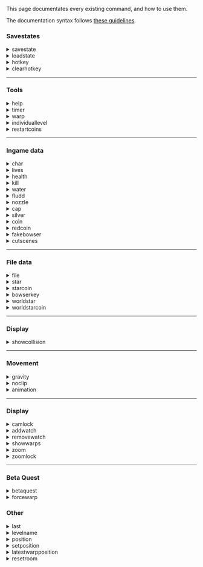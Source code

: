 This page documentates every existing command, and how to use them.

The documentation syntax follows [these guidelines](https://developers.google.com/style/code-syntax).

### Savestates

<details>
<summary>savestate</summary>

> Creates a new savestate, that can be loaded in the future using the **loadstate** command.

A savestate saves in-game data, such as the amount of health and water, current held stars and star coins, nozzles currently available, currently held nozzle, etc.

**Syntax :** savestate / ss NAME

* **NAME** : Name of the savestate.

***
</details>

<details>
<summary>loadstate</summary>

> Loads a previously created savestate.

**Syntax :** loadstate / ls NAME

* **NAME** : Name of the savestate.

***
</details>

<details>
<summary>hotkey</summary>

> Binds a certain command to a key.

**Syntax :** hotkey / htk KEY COMMAND

* **KEY**: Any key of the keyboard that will be binded to the command.

* **COMMAND**: Any command, which will be executed whenever the key is pressed.

***
</details>

<details>
<summary>clearhotkey</summary>

> Clears a bind that to a hotkey that was precedently set.

**Syntax :** clearhotkey / clhtk KEY

* **KEY**: Any key of the keyboard that will be cleared

***
</details>

***

### Tools

<details>
<summary>help</summary>

> Displays help on screen for a certain command.

**Syntax :** help [COMMAND_NAME]

* **COMMAND_NAME**: Name / handle of the command for which the help is needed.

If COMMAND_NAME is empty, then a list of every command is shown on the screen.

***
</details>

<details>
<summary>timer</summary>

> Manages the state of the timer.

**Syntax :** timer / t {start|stop|reset}

* **start**: Starts the timer.

* **stop**: Stops the timer.

* **reset**: Resets the timer; makes it automatically start on the next loading zone.

***
</details>


<details>
<summary>warp</summary>

> Warps the player to a specific section.

**Syntax :** warp / w NAME PLAYER_X PLAYER_Y [CAMERA_X] [CAMERA_Y]

* **NAME**: Name of that specific section. A list of the sections is available [here](https://docs.google.com/spreadsheets/d/1FLYArXZ4g_c7-L8tu4j_GyHaQ-BDFCvdqIluxmHcKkU/edit#gid=559521057).

* **coordinates**: Coordinates of the starting location of the player (4 parameters).

***
</details>

<details>
<summary>individuallevel</summary>

> Starts an individual level.

**Syntax :** individuallevel / il WORLD TYPE

* **WORLD**: Name of the world in which the individual level will be played. Can be chosen between these : bob - sl - ssl - hmc - bm - wdw - lll - ttm - ttc - rr - sotm - jrb - tidal - sots - ff - thwc - coe - mm - gos - eotmk - b1reds - b2reds - b3reds

* **TYPE**: The type of individual level that will be performed.
Can be either:
  - **100 / all** : Starts a world from scratch. Collect every star and star coin from the world.
  - **allstars** : Collect every star from the world.
  - **allstarcoins** : Collect every star coin from the world.
  - **star** : Collect one specific from the world. Number of the star has to be precised right after. Example : "il bob star 4"
  - **starcoin** : Collect one specific star coin from the world. Number of the star has to be precised right after. Example : "il ssl starcoin 2"
  - **nms** : Collect a certain amount of stars and star coins from the world. Example : "il ssl nms 2 1" means that you need to collect 2 stars and 1 star coin in SSL for the timer to end.

***
</details>

<details>
<summary>restartcoins</summary>

> Resets the coins position on the next loading zone.

**Syntax :** resetcoins / restartcoins

</details>

***

### Ingame data

<details>
<summary>char</summary>

> Allows to switch characters.

**Syntax** : char {mario|luigi|toggle}

The "toggle" option switches to Luigi if Mario is the current character, and vice-versa.

***
</details>

<details>
<summary>lives</summary>

> Sets a certain number of lives to the life counter.

**Syntax** : lives {NUMBER|infinite}

Writing 'lives infinite' will prevent Mario from ever game-overing.

***
</details>

<details>
<summary>health</summary>

> Sets a certain amount of health to the player. Health count goes from 0 to 8.

**Syntax :** health {refill|empty|death|NUMBER}

* **refill**: Heals the player, to the value 8.

* **empty**: Almost kills the player, to the value 1.

* **death**: Kills the player by setting health to the value 0

* **NUMBER**: Any number between 0 and 8.

***
</details>

<details>
<summary>kill</summary>

> Kills the player.

**Syntax :** kill

***
</details>

<details>
<summary>water</summary>

> Sets a certain amount of water to the player. Water count goes from 0 to 10000.

**Syntax :** water {refill|half|empty|NUMBER}

* **refill**: Fills the water, to the value 10000.

* **half**: Half fills the water, to the value 5000.

* **empty**: Empties the water, to the value 0.

* **NUMBER**: Any number between 0 and 10000.

***
</details>

<details>
<summary>fludd</summary>

> Manages the current nozzles that the player has access to.

**Syntax :** fludd {all|H|R|T|none}

* **all**: Gives all nozzles to the player.

* **H**: Toggles the hover nozzle for the player.

* **R**: Toggles the rocket nozzle for the player.

* **T**: Toggles the turbo nozzle for the player.

* **none**: Removes every nozzle of the player.

***
</details>

<details>
<summary>nozzle</summary>

> Sets the saved nozzles in a specific world.

**Syntax :** nozzle WORLD NOZZLE {true|false}

* **WORLD**: Name of the world. Can be chosen between these : all - bob - sl - ssl - hmc - bm - wdw - lll - ttm - ttc - rr - sotm - jrb - tidal - sots - ff - thwc - coe - mm - gos - eotmk

* **NOZZLE**: Name of the nozzle that will be changed. Can be either : all, h, r, t, none.

***
</details>

<details>
<summary>cap</summary>

> Sets the state of the caps the player currently has.

**Syntax :** cap TYPE {true|false} TIME

* **TYPE**: Cap type. Can be either : invisible - invincible - metal - wing - none.

* **none**: This option resets all player caps.

* **time**: Decides for how long the cap will be enabled.

</details>

<details>
<summary>silver</summary>

> Sets the silver star count.

**Syntax :** silvers / silver NUMBER

* **NUMBER**: Any number.

</details>

<details>
<summary>coin</summary>

> Sets the coin count.

**Syntax :** coins / coin NUMBER

* **NUMBER**: Any number.

</details>

<details>
<summary>redcoin</summary>

> Sets the red coin count.

**Syntax :** reds / red / redcoins / redcoin NUMBER

* **NUMBER**: Any number.

***
</details>

<details>
<summary>fakebowser</summary>

> Enables or disables Fake Bowser.

**Syntax :** fakebowser / fb {on|off}

***
</details>

<details>
<summary>cutscenes</summary>

> Enables or disables cutscenes.

**Syntax :** cutscenes / cts {on|off}

</details>

***

### File data

<details>
<summary>file</summary>

> Setups a file setting.

**Syntax :** file / f {complete|essentials|empty}

* **complete**: Setups a 100% file.

* **essentials**: Setups a "race" file, which is a file with all storyline stars obtained. Can be used to do 100% ILs.

* **empty**: Setups an empty file.

***
</details>

<details>
<summary>star</summary>

> Manages the state of a specific star.

**Syntax :** star / s NUMBER [true|false]

* **number**: Identifier of the star, between 1 and 64.

* **boolean**: Either true or false, to set the state of the star, or nothing to toggle its state.

***
</details>


<details>
<summary>starcoin</summary>

> Manages the state of a specific star coin.

**Syntax :** starcoin / sc NUMBER [true|false]

* **NUMBER**: Identifier of the star coin, between 1 and 64.

* **boolean**: Either true or false, to set the state of the star coin, or nothing to toggle its state.

***
</details>


<details>
<summary>bowserkey</summary>

> Manages the state of a specific bowser key.

**Syntax:** bowserkey / bk NUMBER [true|false]

* **NUMBER**: Identifier of the bowser key, between 1 and 3.

* **boolean**: Either true or false, to set the state of the bowser key, or nothing to toggle its state.

***
</details>

<details>
<summary>worldstar</summary>

> Sets the state of the stars in a specific world.

**Syntax :** worldstar / ws WORLD {true|false} [NUMBER]

* **WORLD**: Name of the world. Can be chosen between these : bob - sl - ssl - hmc - bm - wdw - lll - ttm - ttc - rr - sotm - jrb - tidal - sots - ff - thwc - coe - mm - gos - eotmk

* **bool**: Future state of the chosen stars. Can be either true or false.

* **NUMBER** (Falcultative) Number of one specific star that can be chosen. For example, "ws bob true 1" gives the first star of BoB, which is the king bob-omb star.

***
</details>


<details>
<summary>worldstarcoin</summary>

> Sets the state of the star coins in a specific world.

**Syntax :** worldstarcoin / wsc WORLD {true|false} [NUMBER]

* **WORLD**: Name of the world. Can be chosen between these : bob - sl - ssl - hmc - bm - wdw - lll - ttm - ttc - rr - sotm - jrb - tidal - sots - ff - thwc - coe - mm - gos - eotmk

* **bool**: Future state of the chosen star coins. Can be either true or false.

* **NUMBER** (Falcultative) Number of one specific star coin that can be chosen. Refer to worldstar to see an example of use.

</details>

***

### Display

<details>
<summary>showcollision</summary>

> Makes collision visible as bright boxes.

**Syntax :** showcollision / shc [on|off]
If neither on or off are specified, the collision is toggled.

</details>

***
### Movement

<details>
<summary>gravity</summary>

> Modifies the gravity of the current room.

**Syntax :** gravity / grav NUMBER

* **NUMBER:** Gravity value (1 is default, 0.8 is space 1-2, and 0.75 is space 3, true bowser, and GoS).

***
</details>

<details>
<summary>noclip</summary>

> Enables or disables noclip (ignoring collision)

**Syntax :** noclip / nc {on|off}

**Note :** Currently, this applies to both the player AND objects, so enemies that use collision will through the ground.

</details>

<details>
<summary>animation</summary>

> Sets Mario's current animation.

**Syntax :** animation NEW_ANIMATION

* **NEW_ANIMATION :** New animation Mario will load. If this is empty, Mario resets to the default state (useful for not being stuck in BetaQuest).

</details>

***

### Display

<details>
<summary>camlock</summary>

> Enables or disables camera edge locking - meaning when the player reaches the edge of the stage, the camera will stop panning.

**Syntax :** camlock / cl {on|off}

***
</details>

<details>
<summary>addwatch</summary>

> Adds a variable to the memory watch.

**Syntax :** addwatch / watch / aw [name]

* **NAME**: Name of the variable to watch for.

***
</details>

<details>
<summary>removewatch</summary>

> Removes a variable from the watch.

**Syntax :** removewatch / rw [name]

* **NAME**: Name of the variable to remove from the watch.

***
</details>

<details>
<summary>showwarps</summary>

> Shows or hides warps (displayed as a black rectangle).

**Syntax :** showwarps / sw {on|off}

***
</details>

<details>
<summary>zoom</summary>

> Zooms to a certain value.

**Syntax :** zoom NUMBER

* **NUMBER:** Zoom value (default zoom range is 50-200, with 50 being the furthest outward zoom possible, and 200 being the furthest inward zoom possible).

***
</details>

<details>
<summary>zoomlock</summary>

> Enables or disables the default zoom locking - meaning the player can only zoom in/out to a certain distance.

**Syntax :** zoomlock / zl {on|off}

</details>

***

### Beta Quest

<details>
<summary>betaquest</summary>

> Manages the Beta Quest hack.

**Syntax** : betaquest / bq {start [SEED]|stop|seed}

- **start** [SEED] : Starts a new seed of Beta Quest. A seed can be specified as a number; if no seed is specified, a random seed is taken.

- **stop** : Stops the current seed of Beta Quest.

- **seed** : Displays the current Beta Quest seed.

***
</details>

<details>
<summary>forcewarp</summary>

> Warps the player to a certain location without taking in account if Beta Quest is started or not.

**Syntax** : forcewarp / fw NAME PLAYER_X PLAYER_Y [CAMERA_X] [CAMERA_Y]

* **NAME**: Name of that specific section. A list of the sections is available [here](https://docs.google.com/spreadsheets/d/1FLYArXZ4g_c7-L8tu4j_GyHaQ-BDFCvdqIluxmHcKkU/edit#gid=559521057).

* **coordinates**: Coordinates of the starting location of the player (4 parameters).

***
</details>

### Other

<details>
<summary>last</summary>

> Re-executes the last command that was executed.

**Syntax :** last / l

***
</details>

<details>
<summary>levelname</summary>

> Returns the identifier of the current level the player is standing in.

**Syntax :** levelname / ln

***
</details>

<details>
<summary>position</summary>

> Returns the current position of the player.

**Syntax :** position / pos

***
</details>

<details>
<summary>setposition</summary>

> Sets the player to a certain coordinate.

**Syntax :** setposition / setpos PLAYER_X PLAYER_Y

* **PLAYER_X :** Integer that represents the X coordinate of the player.

* **PLAYER_Y :** Integer that represents the Y coordinate of the player.

***
</details>

<details>
<summary>latestwarpposition</summary>

> Returns the latest position the player has warped into.

**Syntax :** latestwarpposition / lwp

***
</details>

<details>
<summary>resetroom</summary>

> Resets the room.

**Syntax :** resetroom / rr [p | pos | position | <blank>]

* **p:** If p/pos/position is entered after resetroom/rr, the player will remain in the same position while the room resets.

***
</details>